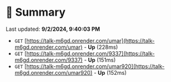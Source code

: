 # 📖 Summary
Last updated: **9/2/2024, 9:40:03 PM**

- `GET` [https://talk-m6gd.onrender.com/umar](https://talk-m6gd.onrender.com/umar) - **Up** (228ms)
- `GET` [https://talk-m6gd.onrender.com/9337](https://talk-m6gd.onrender.com/9337) - **Up** (151ms)
- `GET` [https://talk-m6gd.onrender.com/umar920](https://talk-m6gd.onrender.com/umar920) - **Up** (152ms)
